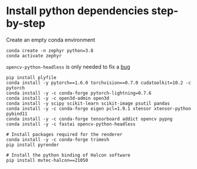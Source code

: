 # Install python dependencies step-by-step

Create an empty conda environment

```
conda create -n zephyr python=3.8
conda activate zephyr
```

`opencv-python-headless` is only needed to fix a [bug](https://github.com/opencv/opencv/issues/5150)
```
pip install plyfile
conda install -y pytorch==1.6.0 torchvision==0.7.0 cudatoolkit=10.2 -c pytorch
conda install -y -c conda-forge pytorch-lightning=0.7.6
conda install -y -c open3d-admin open3d
conda install -y scipy scikit-learn scikit-image psutil pandas
conda install -y -c conda-forge eigen pcl=1.9.1 xtensor xtensor-python pybind11
conda install -y -c conda-forge tensorboard addict opencv pypng
conda install -y -c fastai opencv-python-headless

# Install packages required for the renderer
conda install -y -c conda-forge trimesh
pip install pyrender

# Install the python binding of Halcon software
pip install mvtec-halcon==21050
```